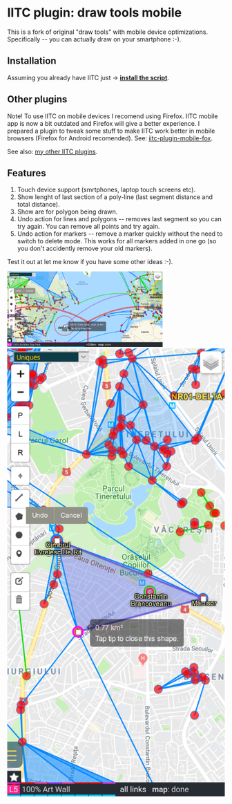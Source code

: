 # IITC plugin: draw tools mobile

This is a fork of original "draw tools" with mobile device optimizations.
Specifically -- you can actually draw on your smartphone :-).

Installation
------------

Assuming you already have IITC just → **[install the script](https://github.com/Eccenux/iitc-plugin-draw-tools-mobile/raw/master/draw-tools-mobile.user.js)**.

Other plugins
-------------

Note! To use IITC on mobile devices I recomend using Firefox. IITC mobile app is now a bit outdated and Firefox will give a better experience. I prepared a plugin to tweak some stuff to make IITC work better in mobile browsers (Firefox for Android recomended). See: [iitc-plugin-mobile-fox](https://github.com/Eccenux/iitc-plugin-mobile-fox/blob/master/README.md).

See also: [my other IITC plugins](https://github.com/search?q=user%3AEccenux+iitc-plugin&type=Repositories).

Features
--------

1. Touch device support (smrtphones, laptop touch screens etc).
2. Show lenght of last section of a poly-line (last segment distance and total distance).
3. Show are for polygon being drawn.
4. Undo action for lines and polygons -- removes last segment so you can try again. You can remove all points and try again.
5. Undo action for markers -- remove a marker quickly without the need to switch to delete mode. This works for all markers added in one go (so you don't accidently remove your old markers).

Test it out at let me know if you have some other ideas :-).

<img src="https://raw.githubusercontent.com/Eccenux/iitc-plugin-draw-tools-mobile/master/screens/line_segment_lenght_and_undo.png" width="360" alt=" ">
<img src="https://raw.githubusercontent.com/Eccenux/iitc-plugin-draw-tools-mobile/master/screens/polygon_area_and_undo.png" width="740" alt=" ">
